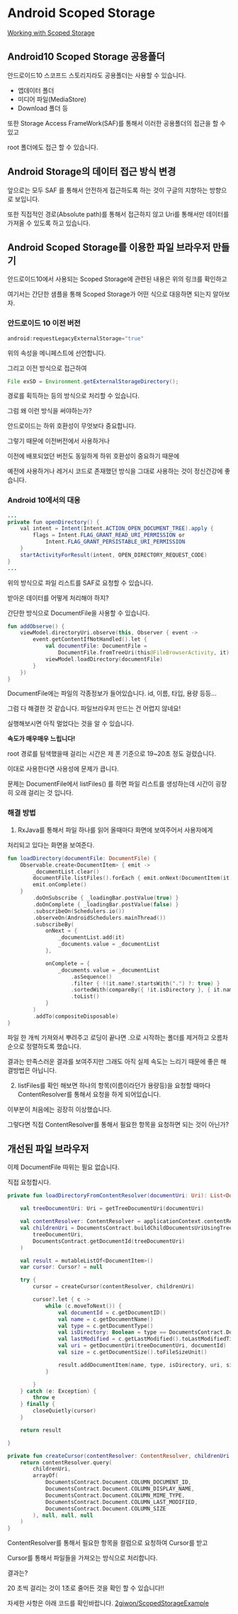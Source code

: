 # Android Scoped Storage

[Working with Scoped Storage](https://www.notion.so/midfgr/Working-with-Scoped-Storage-9edb8572d8444e28bbd2aa66d037f2bb)

## Android10 Scoped Storage 공용폴더

안드로이드10 스코프드 스토리지라도 공용폴더는 사용할 수 있습니다.

- 앱데이터 폴더
- 미디어 파일(MediaStore)
- Download 폴더 등

또한 Storage Access FrameWork(SAF)를 통해서 이러한 공용폴더의 접근을 할 수 있고

root 폴더에도 접근 할 수 있습니다.

## Android Storage의 데이터 접근 방식 변경

앞으로는 모두 SAF 를 통해서 안전하게 접근하도록 하는 것이 구글의 지향하는 방향으로 보입니다.

또한 직접적인 경로(Absolute path)를 통해서 접근하지 않고 Uri를 통해서만 데이터를 가져올 수 있도록 하고 있습니다.

## Android Scoped Storage를 이용한 파일 브라우저 만들기

안드로이드10에서 사용되는 Scoped Storage에 관련된 내용은 위의 링크를 확인하고

여기서는 간단한 샘플을 통해 Scoped Storage가 어떤 식으로 대응하면 되는지 알아보자.

### 안드로이드 10 이전 버전

```kotlin
android:requestLegacyExternalStorage="true"
```

위의 속성을 메니페스트에 선언합니다.

그리고 이전 방식으로 접근하여 

```java
File exSD = Environment.getExternalStorageDirectory();
```

경로를 획득하는 등의 방식으로 처리할 수 있습니다.

그럼 왜 이런 방식을 써야하는가?

안드로이드는 하위 호환성이 무엇보다 중요합니다.

그렇기 때문에 이전버전에서 사용하거나 

이전에 배포되었던 버전도 동일하게 하위 호환성이 중요하기 때문에 

예전에 사용하거나 레거시 코드로 존재했던 방식을 그대로 사용하는 것이 정신건강에 좋습니다.

### Android 10에서의 대응

```java
...
private fun openDirectory() {
    val intent = Intent(Intent.ACTION_OPEN_DOCUMENT_TREE).apply {
        flags = Intent.FLAG_GRANT_READ_URI_PERMISSION or
            Intent.FLAG_GRANT_PERSISTABLE_URI_PERMISSION
    }
    startActivityForResult(intent, OPEN_DIRECTORY_REQUEST_CODE)
}
...
```

위의 방식으로 파일 리스트를 SAF로 요청할 수 있습니다.

받아온 데이터를 어떻게 처리해야 하지?

간단한 방식으로 DocumentFile을 사용할 수 있습니다.
```kotlin
fun addObserve() {
    viewModel.directoryUri.observe(this, Observer { event ->
        event.getContentIfNotHandled().let {
            val documentFile: DocumentFile =
                DocumentFile.fromTreeUri(this@FileBrowserActivity, it) ?: return@Observer
            viewModel.loadDirectory(documentFile)
        }
    })
}
```

DocumentFile에는 파일의 각종정보가 들어있습니다. id, 이름, 타입, 용량 등등...

그럼 다 해결한 것 같습니다. 파일브라우저 만드는 건 어렵지 않네요!

실행해보시면 아직 멀었다는 것을 알 수 있습니다.

**속도가 매우매우 느립니다!**

root 경로를 탐색했을때 걸리는 시간은 제 폰 기준으로 19~20초 정도 걸렸습니다.

이대로 사용한다면 사용성에 문제가 큽니다.

문제는 DocumentFile에서 listFiles() 를 하면 파일 리스트를 생성하는데 시간이 굉장히 오래 걸리는 것 입니다.

### 해결 방법

1. RxJava를 통해서 파일 하나를 읽어 올때마다 화면에 보여주어서 사용자에게 

처리되고 있다는 화면을 보여준다.

```kotlin
fun loadDirectory(documentFile: DocumentFile) {
    Observable.create<DocumentItem> { emit ->
        _documentList.clear()
        documentFile.listFiles().forEach { emit.onNext(DocumentItem(it)) }
        emit.onComplete()
    }
        .doOnSubscribe { _loadingBar.postValue(true) }
        .doOnComplete { _loadingBar.postValue(false) }
        .subscribeOn(Schedulers.io())
        .observeOn(AndroidSchedulers.mainThread())
        .subscribeBy(
            onNext = {
                _documentList.add(it)
                _documents.value = _documentList
            },

            onComplete = {
                _documents.value = _documentList
                    .asSequence()
                    .filter { !(it.name?.startsWith(".") ?: true) }
                    .sortedWith(compareBy({ !it.isDirectory }, { it.name?.toLowerCase() }))
                    .toList()
            }
        )
        .addTo(compositeDisposable)
}
```

파일 한 개씩 가져와서 뿌려주고 로딩이 끝나면 .으로 시작하는 폴더를 제거하고 오름차순으로 정렬하도록 했습니다.

결과는 만족스러운 결과를 보여주지만 그래도 아직 실제 속도는 느리기 때문에 좋은 해결방법은 아닙니다.

2. listFiles를 확인 해보면 하나의 항목(이름이라던가 용량등)을 요청할 때마다 ContentResolver를 통해서 요청을 하게 되어있습니다. 

이부분이 처음에는 굉장히 이상했습니다.

그렇다면 직접 ContentResolver를 통해서 필요한 항목을 요청하면 되는 것이 아닌가?

## 개선된 파일 브라우저

이제 DocumentFile 따위는 필요 없습니다.

직접 요청합시다.

```kotlin
private fun loadDirectoryFromContentResolver(documentUri: Uri): List<DocumentItem> {

    val treeDocumentUri: Uri = getTreeDocumentUri(documentUri)

    val contentResolver: ContentResolver = applicationContext.contentResolver
    val childrenUri = DocumentsContract.buildChildDocumentsUriUsingTree(
        treeDocumentUri,
        DocumentsContract.getDocumentId(treeDocumentUri)
    )

    val result = mutableListOf<DocumentItem>()
    var cursor: Cursor? = null

    try {
        cursor = createCursor(contentResolver, childrenUri)

        cursor?.let { c ->
            while (c.moveToNext()) {
                val documentId = c.getDocumentID()
                val name = c.getDocumentName()
                val type = c.getDocumentType()
                val isDirectory: Boolean = type == DocumentsContract.Document.MIME_TYPE_DIR
                val lastModified = c.getLastModified().toLastModifiedTime()
                val uri = getDocumentUri(treeDocumentUri, documentId)
                val size = c.getDocumentSize().toFileSizeUnit()

                result.addDocumentItem(name, type, isDirectory, uri, size, lastModified)
            }

        }
    } catch (e: Exception) {
        throw e
    } finally {
        closeQuietly(cursor)
    }

    return result

}
```

```kotlin
private fun createCursor(contentResolver: ContentResolver, childrenUri: Uri): Cursor? {
    return contentResolver.query(
        childrenUri,
        arrayOf(
            DocumentsContract.Document.COLUMN_DOCUMENT_ID,
            DocumentsContract.Document.COLUMN_DISPLAY_NAME,
            DocumentsContract.Document.COLUMN_MIME_TYPE,
            DocumentsContract.Document.COLUMN_LAST_MODIFIED,
            DocumentsContract.Document.COLUMN_SIZE
        ), null, null, null
    )
}
```

ContentResolver를 통해서 필요한 항목을 컬럼으로 요청하여 Cursor를 받고

Cursor를 통해서 파일들을 가져오는 방식으로 처리합니다.

결과는?

20 초씩 걸리는 것이 1초로 줄어든 것을 확인 할 수 있습니다!!

자세한 사항은 아래 코드를 확인바랍니다.
[2giwon/ScopedStorageExample](https://github.com/2giwon/ScopedStorageExample)
